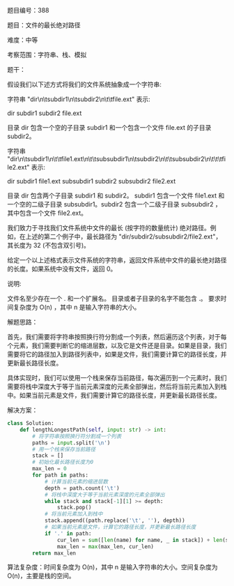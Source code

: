 题目编号：388

题目：文件的最长绝对路径

难度：中等

考察范围：字符串、栈、模拟

题干：

假设我们以下述方式将我们的文件系统抽象成一个字符串:

字符串 "dir\n\tsubdir1\n\tsubdir2\n\t\tfile.ext" 表示:

dir
    subdir1
    subdir2
        file.ext

目录 dir 包含一个空的子目录 subdir1 和一个包含一个文件 file.ext 的子目录 subdir2。

字符串 "dir\n\tsubdir1\n\t\tfile1.ext\n\t\tsubsubdir1\n\tsubdir2\n\t\tsubsubdir2\n\t\t\tfile2.ext" 表示:

dir
    subdir1
        file1.ext
        subsubdir1
    subdir2
        subsubdir2
            file2.ext

目录 dir 包含两个子目录 subdir1 和 subdir2。 subdir1 包含一个文件 file1.ext 和一个空的二级子目录 subsubdir1。subdir2 包含一个二级子目录 subsubdir2 ，其中包含一个文件 file2.ext。

我们致力于寻找我们文件系统中文件的最长 (按字符的数量统计) 绝对路径。例如，在上述的第二个例子中，最长路径为 "dir/subdir2/subsubdir2/file2.ext"，其长度为 32 (不包含双引号)。

给定一个以上述格式表示文件系统的字符串，返回文件系统中文件的最长绝对路径的长度。如果系统中没有文件，返回 0。

说明:

文件名至少存在一个 . 和一个扩展名。
目录或者子目录的名字不能包含 .。
要求时间复杂度为 O(n) ，其中 n 是输入字符串的大小。

解题思路：

首先，我们需要将字符串按照换行符分割成一个列表，然后遍历这个列表，对于每个元素，我们需要判断它的缩进层数，以及它是文件还是目录。如果是目录，我们需要将它的路径加入到路径列表中，如果是文件，我们需要计算它的路径长度，并更新最长路径长度。

具体实现时，我们可以使用一个栈来保存当前路径，每次遍历到一个元素时，我们需要将栈中深度大于等于当前元素深度的元素全部弹出，然后将当前元素加入到栈中。如果当前元素是文件，我们需要计算它的路径长度，并更新最长路径长度。

解决方案：

```python
class Solution:
    def lengthLongestPath(self, input: str) -> int:
        # 将字符串按照换行符分割成一个列表
        paths = input.split('\n')
        # 用一个栈来保存当前路径
        stack = []
        # 初始化最长路径长度为0
        max_len = 0
        for path in paths:
            # 计算当前元素的缩进层数
            depth = path.count('\t')
            # 将栈中深度大于等于当前元素深度的元素全部弹出
            while stack and stack[-1][1] >= depth:
                stack.pop()
            # 将当前元素加入到栈中
            stack.append((path.replace('\t', ''), depth))
            # 如果当前元素是文件，计算它的路径长度，并更新最长路径长度
            if '.' in path:
                cur_len = sum([len(name) for name, _ in stack]) + len(stack) - 1
                max_len = max(max_len, cur_len)
        return max_len
```

算法复杂度：时间复杂度为 O(n)，其中 n 是输入字符串的大小。空间复杂度为 O(n)，主要是栈的空间。
